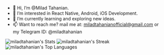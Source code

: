 - 👋 Hi, I’m @Milad Tahanian.
- 👀 I’m interested in React Native, Android, iOS Development.
- 🌱 I’m currently learning and exploring new ideas.
- 📫 Want to reach me? mail me at: miladtahanianofficial@gmail.com or my Telegram ID: @miladtahanian

![miladtahanian's Stats](https://github-readme-stats.vercel.app/api?username=miladtahanian&theme=default&show_icons=true&hide_border=false&count_private=true)
![miladtahanian's Streak](https://github-readme-streak-stats.herokuapp.com/?user=miladtahanian&theme=default&hide_border=false)
![miladtahanian's Top Languages](https://github-readme-stats.vercel.app/api/top-langs/?username=miladtahanian&theme=default&show_icons=true&hide_border=false&layout=compact)

<!---
miladtahanian/miladtahanian is a ✨ special ✨ repository because its `README.md` (this file) appears on your GitHub profile.
You can click the Preview link to take a look at your changes.
--->
